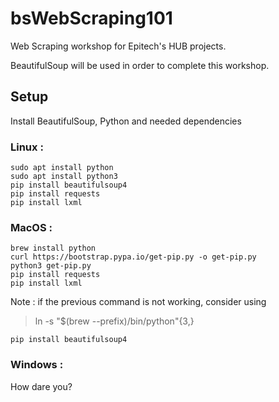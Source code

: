 # bsWebScraping101
Web Scraping workshop for Epitech's HUB projects.

BeautifulSoup will be used in order to complete this workshop.  
  
## Setup  
Install BeautifulSoup, Python and needed dependencies  
  
### Linux :  
  
```
sudo apt install python
sudo apt install python3
pip install beautifulsoup4
pip install requests
pip install lxml
```
  
### MacOS :  
  
```
brew install python
curl https://bootstrap.pypa.io/get-pip.py -o get-pip.py
python3 get-pip.py
pip install requests
pip install lxml  
```
  
Note : if the previous command is not working, consider using  
  
> ln -s "$(brew --prefix)/bin/python"{3,}
  
```
pip install beautifulsoup4
```
  
### Windows :  
  
How dare you?